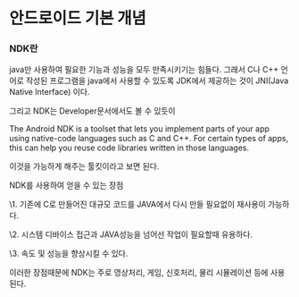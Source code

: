 # 안드로이드 기본 개념

### NDK란

java만 사용하여 필요한 기능과 성능을 모두 만족시키기는 힘들다. 그래서 C나 C++ 언어로 작성된 프로그램을 java에서 사용할 수 있도록 JDK에서 제공하는 것이 JNI(Java Native Interface) 이다.



그리고 NDK는 Developer문서에서도 볼 수 있듯이

The Android NDK is a toolset that lets you implement parts of your app using native-code languages such as C and C++. For certain types of apps, this can help you reuse code libraries written in those languages.



이것을 가능하게 해주는 툴킷이라고 보면 된다.



NDK를 사용하여 얻을 수 있는 장점

\1. 기존에 C로 만들어진 대규모 코드를 JAVA에서 다시 만들 필요없이 재사용이 가능하다.

\2. 시스템 디바이스 접근과 JAVA성능을 넘어선 작업이 필요할때 유용하다.

\3. 속도 및 성능을 향상시킬 수 있다.



이러한 장점때문에 NDK는 주로 영상처리, 게임, 신호처리, 물리 시뮬레이션 등에 사용된다.